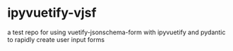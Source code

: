 # ipyvuetify-vjsf

a test repo for using vuetify-jsonschema-form with ipyvuetify and pydantic to rapidly create user input forms
